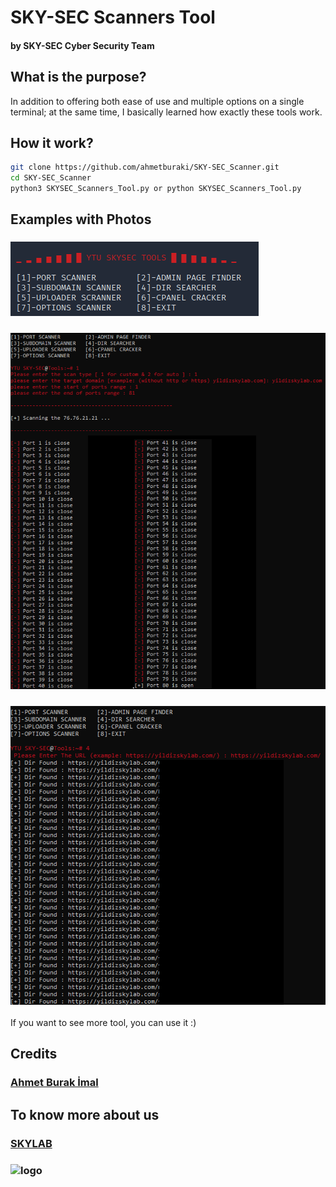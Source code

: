 # SKY-SEC Scanners Tool
#### by SKY-SEC Cyber Security Team 

## What is the purpose?
In addition to offering both ease of use and multiple options on a single terminal; at the same time, I basically learned how exactly these tools work.

## How it work?

```bash 
git clone https://github.com/ahmetburaki/SKY-SEC_Scanner.git
cd SKY-SEC_Scanner
python3 SKYSEC_Scanners_Tool.py or python SKYSEC_Scanners_Tool.py
```

## Examples with Photos

### ![mode_selection](https://github.com/ahmetburaki/SKY-SEC_Scanner/blob/main/Examples_with_Photos/mode_selection.png)
### ![port_scanner](https://github.com/ahmetburaki/SKY-SEC_Scanner/blob/main/Examples_with_Photos/port_scanner.png)
### ![dir_search](https://github.com/ahmetburaki/SKY-SEC_Scanner/blob/main/Examples_with_Photos/dir_search.png)

If you want to see more tool, you can use it :)


## Credits
### [Ahmet Burak İmal](https://github.com/ahmetburaki "A. Burak İmal")

## To know more about us
### [SKYLAB](http://yildizskylab.com/ "SKY LAB Homepage")
### ![logo](https://yildizskylab.com/static/media/yildiz_50.a5779b900a9465eb5c4d.png)
